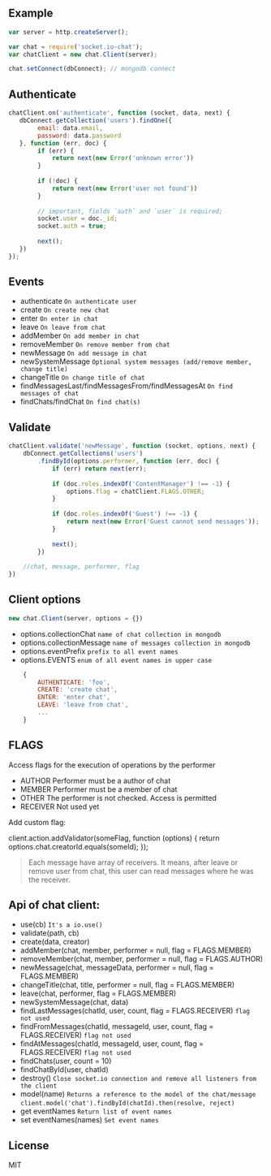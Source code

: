 ## Example

```javascript
var server = http.createServer();

var chat = require('socket.io-chat');
var chatClient = new chat.Client(server);

chat.setConnect(dbConnect); // mongodb connect
```

## Authenticate

```javascript
chatClient.on('authenticate', function (socket, data, next) {
   dbConnect.getCollection('users').findOne({
        email: data.email,
        password: data.password
   }, function (err, doc) {
        if (err) { 
            return next(new Error('unknown error'))
        }
        
        if (!doc) {
            return next(new Error('user not found'))
        }
        
        // important, fields `auth` and `user` is required;        
        socket.user = doc._id;
        socket.auth = true;
        
        next();
   })
});
```

## Events

* authenticate
    `On authenticate user`
* create
    `On create new chat`
* enter
    `On enter in chat`
* leave
    `On leave from chat`
* addMember
    `On add member in chat`
* removeMember
    `On remove member from chat`
* newMessage
    `On add message in chat`
* newSystemMessage
    `Optional system messages (add/remove member, change title)`
* changeTitle
    `On change title of chat`
* findMessagesLast/findMessagesFrom/findMessagesAt
    `On find messages of chat`
* findChats/findChat
    `On find chat(s)`
    
## Validate

```javascript
chatClient.validate('newMessage', function (socket, options, next) {
    dbConnect.getCollections('users')
        .findById(options.performer, function (err, doc) {
            if (err) return next(err);
            
            if (doc.roles.indexOf('ContentManager') !== -1) {
                options.flag = chatClient.FLAGS.OTHER;
            }
            
            if (doc.roles.indexOf('Guest') !== -1) {
                return next(new Error('Guest cannot send messages'));
            }
            
            next();
        }) 
    
    //chat, message, performer, flag
})
```
## Client options

```javascript
new chat.Client(server, options = {})
```

* options.collectionChat
    `name of chat collection in mongodb`
* options.collectionMessage
    `name of messages collection in mongodb`
* options.eventPrefix
    `prefix to all event names`
* options.EVENTS
    `enum of all event names in upper case`
```javascript
    {
        AUTHENTICATE: 'foo',
        CREATE: 'create chat',
        ENTER: 'enter chat',
        LEAVE: 'leave from chat',
        ...
    }
```

## FLAGS

Access flags for the execution of operations by the performer

* AUTHOR
    Performer must be a author of chat
* MEMBER
    Performer must be a member of chat
* OTHER
    The performer is not checked. Access is permitted
* RECEIVER
    Not used yet

Add custom flag:

client.action.addValidator(someFlag, function (options) {
    return options.chat.creatorId.equals(someId);
});

> Each message have array of receivers. It means, after leave or remove user from chat, this user can read messages 
> where he was the receiver.

## Api of chat client:

* use(cb)
    `It's a io.use()`
* validate(path, cb)
* create(data, creator)
* addMember(chat, member, performer = null, flag = FLAGS.MEMBER)
* removeMember(chat, member, performer = null, flag = FLAGS.AUTHOR)
* newMessage(chat, messageData, performer = null, flag = FLAGS.MEMBER)
* changeTitle(chat, title, performer = null, flag = FLAGS.MEMBER)
* leave(chat, performer, flag = FLAGS.MEMBER)
* newSystemMessage(chat, data)
* findLastMessages(chatId, user, count, flag = FLAGS.RECEIVER) `flag not used`
* findFromMessages(chatId, messageId, user, count, flag = FLAGS.RECEIVER) `flag not used`
* findAtMessages(chatId, messageId, user, count, flag = FLAGS.RECEIVER) `flag not used`
* findChats(user, count = 10)
* findChatById(user, chatId)
* destroy()
    `Close socket.io connection and remove all listeners from the client`
* model(name)
    `Returns a reference to the model of the chat/message`
    `client.model('chat').findById(chatId).then(resolve, reject)`
* get eventNames
    `Return list of event names`
* set eventNames(names)
    `Set event names`
    
## License
MIT